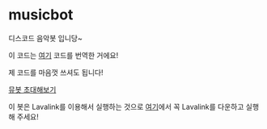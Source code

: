 # musicbot
디스코드 음악봇 입니당~

이 코드는 [여기](https://github.com/AlvvxL/lavalink-musicbot) 코드를 번역한 거에요!

제 코드를 마음껏 쓰셔도 됩니다!

[뮤봇 초대해보기](https://discord.com/api/oauth2/authorize?client_id=749124773610782831&permissions=0&scope=bot)

이 봇은 Lavalink를 이용해서 실행하는 것으로 [여기](https://github-production-release-asset-2e65be.s3.amazonaws.com/97382188/821dfe00-196f-11eb-9408-c2f6ca6cd17f?X-Amz-Algorithm=AWS4-HMAC-SHA256&X-Amz-Credential=AKIAIWNJYAX4CSVEH53A%2F20201126%2Fus-east-1%2Fs3%2Faws4_request&X-Amz-Date=20201126T025637Z&X-Amz-Expires=300&X-Amz-Signature=9ce27aaf910dc104e016b087f0f838b6456979733c0efa6a784c7e8d918fd03c&X-Amz-SignedHeaders=host&actor_id=62839320&key_id=0&repo_id=97382188&response-content-disposition=attachment%3B%20filename%3DLavalink.jar&response-content-type=application%2Foctet-stream)에서 꼭 Lavalink를 다운하고 실행해 주세요!

